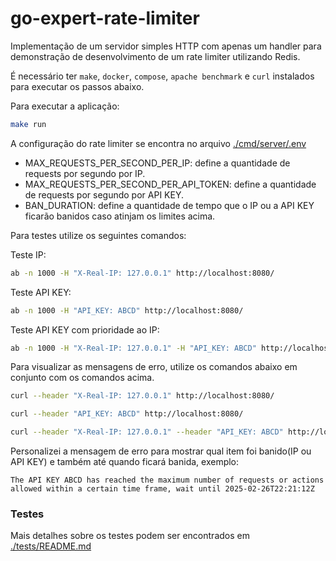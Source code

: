 # go-expert-rate-limiter

Implementação de um servidor simples HTTP com apenas um handler para demonstração de desenvolvimento de um rate limiter utilizando Redis.

É necessário ter `make`, `docker`, `compose`, `apache benchmark` e `curl` instalados para executar os passos abaixo.

Para executar a aplicação:

```bash
make run
```

A configuração do rate limiter se encontra no arquivo [./cmd/server/.env](./cmd/server/.env)

- MAX_REQUESTS_PER_SECOND_PER_IP: define a quantidade de requests por segundo por IP.
- MAX_REQUESTS_PER_SECOND_PER_API_TOKEN: define a quantidade de requests por segundo por API KEY.
- BAN_DURATION: define a quantidade de tempo que o IP ou a API KEY ficarão banidos caso atinjam os limites acima.

Para testes utilize os seguintes comandos:

Teste IP:

```bash
ab -n 1000 -H "X-Real-IP: 127.0.0.1" http://localhost:8080/
```

Teste API KEY:

```bash
ab -n 1000 -H "API_KEY: ABCD" http://localhost:8080/
```

Teste API KEY com prioridade ao IP:

```bash
ab -n 1000 -H "X-Real-IP: 127.0.0.1" -H "API_KEY: ABCD" http://localhost:8080/
```

Para visualizar as mensagens de erro, utilize os comandos abaixo em conjunto com os comandos acima.

```bash
curl --header "X-Real-IP: 127.0.0.1" http://localhost:8080/
```

```bash
curl --header "API_KEY: ABCD" http://localhost:8080/
```

```bash
curl --header "X-Real-IP: 127.0.0.1" --header "API_KEY: ABCD" http://localhost:8080/
```

Personalizei a mensagem de erro para mostrar qual item foi banido(IP ou API KEY) e também até quando ficará banida, exemplo:

```log
The API KEY ABCD has reached the maximum number of requests or actions allowed within a certain time frame, wait until 2025-02-26T22:21:12Z
```
### Testes

Mais detalhes sobre os testes podem ser encontrados em [./tests/README.md](./tests/README.md)
